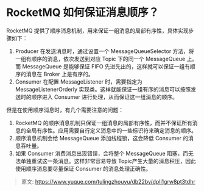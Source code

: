 # RocketMQ 如何保证消息顺序？

RocketMQ 提供了顺序消息机制，用来保证一组消息的局部有序性，具体实现步骤如下：

1. Producer 在发送消息时，通过设置一个 MessageQueueSelector 方法，将一组有顺序的消息，依次发送到对应 Topic 下的同一个 MessageQueue 上。而 MessageQueue 是能够保证 FIFO 先进先出的，这样就可以保证一组有顺序的消息在 Broker 上是有序的。
2. Consumer 在配置 MessageListener 时，需要指定为 MessageListenerOrderly 实现类。这样就能保证一组有序的消息可以按照发送时的顺序进入 Consumer 进行处理，从而保证这一组消息的顺序。

但是在使用顺序消息时，有几个需要注意的问题：

1. RocketMQ 的顺序消息机制只保证一组消息的局部有序性，而并不保证所有消息的全局有序性。应用需要自行定义消息中的一些标识符来确定消息的顺序。
2. 顺序消息机制会给 MessageQueue 添加线程锁，这会降低 Consumer 的消息吞吐量。
3. 如果 Consumer 消费消息出现错误，会将整个 MessageQueue 阻塞，而无法单独重试这一条消息。这样非常容易导致 Topic产生大量的消息积压，因此使用顺序消息要尽量保证 Consumer 的消息处理正确性。


> 原文: <https://www.yuque.com/tulingzhouyu/db22bv/dpli1grw8pt3tdhr>